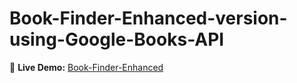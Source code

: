 # Book-Finder-Enhanced-version-using-Google-Books-API

🚀 **Live Demo:** [Book-Finder-Enhanced](https://kingslayer458.github.io/Book-Finder-using-Google-Books-API/)
